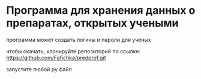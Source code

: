 # Программа для хранения данных о препаратах, открытых учеными

программа может создать логины и пароли для ученых

чтобы скачать, клонируйте репозиторий по ссылке:  https://github.com/Fafichka/predprof.git


запустите любой py файл


